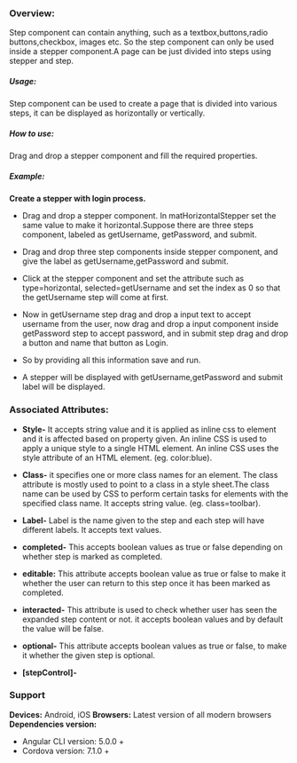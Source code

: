 ### Overview:
Step component can contain anything, such as a textbox,buttons,radio buttons,checkbox, images etc. So the step component can only be used inside a stepper component.A page can be just divided into steps using stepper and step.  

##### Usage:
Step component can be used to create a page that is divided into various steps, it can be displayed as horizontally or vertically. 


##### How to use:
Drag and drop a stepper component and fill the required properties.

##### Example:
**Create a stepper with login process.**
- Drag and drop a stepper component. In matHorizontalStepper set the same value to make it horizontal.Suppose there are three steps component, labeled as getUsername, getPassword, and submit.
- Drag and drop three step components inside stepper component, and give the label as getUsername,getPassword and submit.

- Click at the stepper component and set the attribute such as type=horizontal, selected=getUsername  and set the index as 0 so that the getUsername step will come at first.
- Now in getUsername step drag and drop a input text to accept username from the user, now drag and drop a input component inside getPassword step to accept password, and in submit step drag and drop a button and name that button as Login.
- So by providing all this information save and run.
- A stepper will be displayed with getUsername,getPassword and submit label will be displayed. 


  

### Associated Attributes:
- **Style-** It accepts string value and it is applied as inline css to element and it is affected based on property given. An inline CSS is used to apply a unique style to a single HTML element. An inline CSS uses the style attribute of an HTML element.
(eg. color:blue).

- **Class-** it specifies one or more class names for an element. The class attribute is mostly used to point to a class in a style sheet.The class name can be used by CSS to perform certain tasks for elements with the specified class name. It accepts string value. (eg. class=toolbar).


- **Label-** Label is the name given to the step and each step will have  different labels. It accepts text values.



- **completed-** This accepts boolean values as true or false depending on whether step is marked as completed.

- **editable:** This attribute accepts boolean value as true or false to make it whether the user can return to this step once it has been marked as completed.

- **interacted-** This attribute is used to check whether user has seen the expanded step content or not. it accepts boolean values and by default the value will  be false.

- **optional-** This attribute accepts boolean values as true or false, to make it whether the given step is optional.


- **[stepControl]-**



### Support 
**Devices:** Android, iOS
**Browsers:**  Latest version of all modern browsers
**Dependencies version:** 
- Angular CLI version: 5.0.0 + 
- Cordova version: 7.1.0 +











